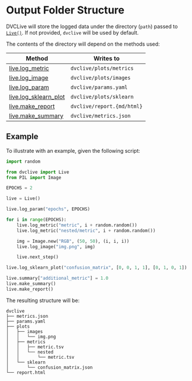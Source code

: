 # Output Folder Structure

DVCLive will store the logged data under the directory (`path`) passed to
[`Live()`](/doc/dvclive/api-reference/live). If not provided, `dvclive` will be
used by default.

The contents of the directory will depend on the methods used:

| Method                                                                    | Writes to                  |
| ------------------------------------------------------------------------- | -------------------------- |
| [live.log_metric](/doc/dvclive/api-reference/live/log_metric)             | `dvclive/plots/metrics`    |
| [live.log_image](/doc/dvclive/api-reference/live/log_image)               | `dvclive/plots/images`     |
| [live.log_param](/doc/dvclive/api-reference/live/log_param)               | `dvclive/params.yaml`      |
| [live.log_sklearn_plot](/doc/dvclive/api-reference/live/log_sklearn_plot) | `dvclive/plots/sklearn`    |
| [live.make_report](/doc/dvclive/api-reference/live/make_report)           | `dvclive/report.{md/html}` |
| [live.make_summary](/doc/dvclive/api-reference/live/make_summary)         | `dvclive/metrics.json`     |

## Example

To illustrate with an example, given the following script:

```python
import random

from dvclive import Live
from PIL import Image

EPOCHS = 2

live = Live()

live.log_param("epochs", EPOCHS)

for i in range(EPOCHS):
    live.log_metric("metric", i + random.random())
    live.log_metric("nested/metric", i + random.random())

    img = Image.new("RGB", (50, 50), (i, i, i))
    live.log_image("img.png", img)

    live.next_step()

live.log_sklearn_plot("confusion_matrix", [0, 0, 1, 1], [0, 1, 0, 1])

live.summary["additional_metric"] = 1.0
live.make_summary()
live.make_report()
```

The resulting structure will be:

```
dvclive
├── metrics.json
├── params.yaml
├── plots
│   ├── images
│   │   └── img.png
│   ├── metrics
│   │   ├── metric.tsv
│   │   └── nested
│   │       └── metric.tsv
│   └── sklearn
│       └── confusion_matrix.json
└── report.html
```
